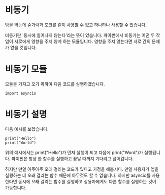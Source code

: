 # 비동기
밤을 먹는데 숟가락과 포크를 같이 사용할 수 있고 하나하나 사용할 수 있습니다.

비동기란 '동시에 일어나지 않는다'라는 뜻이 있습니다. 파이썬에서 비동기는 어떤 두 작업이 서로에게 영향을 주지 않게 하는 모듈입니다. 영향을 주지 않는다면 서로 간의 문제가 없을 것입니다.

# 비동기 모듈
모듈을 가지고 오기 위하여 다음 코드를 실행하겠습니다.

```
import asyncio
```

# 비동기 설명
다음 예시를 보겠습니다.

```
print("Hello")
print("World")
```

위의 예시에서는 print("Hello")가 먼저 실행이 되고 다음에 print("Word")가 실행됩니다. 파이썬은 항상 한 함수를 실행하고 끝날 때까지 기다리고 넘어갑니다.

하지만 만일 아주아주 오래 걸리는 코드가 있다고 가정을 해봅시다. 만일 사용자가 앱을 실행하는 데 오래 걸리는 함수 때문에 아무것도 할 수 없습니다. 하지만 asyncio를 사용한다면 동시에 오래 걸리는 함수를 실행하고 상용자에게도 다른 함수를 실행하는 것이 가능합니다.
